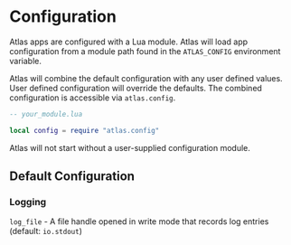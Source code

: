 # Configuration

Atlas apps are configured
with a Lua module.
Atlas will load app configuration
from a module path
found in the `ATLAS_CONFIG` environment variable.

Atlas will combine the default configuration
with any user defined values.
User defined configuration will override the defaults.
The combined configuration is accessible
via `atlas.config`.

```lua
-- your_module.lua

local config = require "atlas.config"
```

Atlas will not start without a user-supplied configuration module.

## Default Configuration

### Logging

`log_file` - A file handle opened in write mode that records log entries
(default: `io.stdout`)

